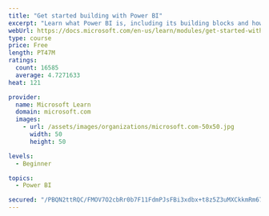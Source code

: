```yaml
---
title: "Get started building with Power BI"
excerpt: "Learn what Power BI is, including its building blocks and how they work together."
webUrl: https://docs.microsoft.com/en-us/learn/modules/get-started-with-power-bi/
type: course
price: Free
length: PT47M
ratings:
  count: 16585
  average: 4.7271633
heat: 121

provider:
  name: Microsoft Learn
  domain: microsoft.com
  images:
    - url: /assets/images/organizations/microsoft.com-50x50.jpg
      width: 50
      height: 50

levels:
  - Beginner

topics:
  - Power BI

secured: "/PBQN2ttRQC/FMOV7O2cbRr0b7F11FdmPJsFBi3xdbx+t8z5Z3uMXCkkmRm67hbHpgwZh6qCdl8zn23HBdpRlhrmlL6Ilc1WGVeuD0uYmWo0PofUe3XzFDnTFuC/lFTKsNA0hgMURMJjAsqBeMgV9it3l5u9SrA4VVg1qXIF3MmozT0ITclbj25u617J7b1rWPL7MWaG2bqVbhyCpMMh3v8HyOmbIGVVn9g/CO4K8MWzWzRMm3D270HzQmnTNFore0UvkPZRAQlsRLqkolev3QlDmWAsI+RZLjHnMjmV+8zOUY1Zy6To6M4KVf9J1E2xkbGUWvTBWBG69CDd7xIps9KYg/O5bL+7a9kuo7av60llWVFq2H0MEEkP8Xig2PALaCORhG7p6H9trAOqUNJ3GQ==;CbW2Wuo3SQqsDTJI27zurQ=="
---
```


